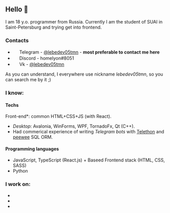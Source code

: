 ## Hello 👋

I am 18 y.o. programmer from Russia. Currently I am the student of SUAI in Saint-Petersburg and trying get into frontend.  

### Contacts

- <img height="16" width="16" src="https://unpkg.com/simple-icons@v8/icons/telegram.svg" /> Telegram - [@lebedev05tmn](https://t.me/lebedev05tmn) - **most preferable to contact me here**
- <img height="16" width="16" src="https://unpkg.com/simple-icons@v8/icons/discord.svg" /> Discord - homelyon#8051
- <img height="16" width="16" src="https://unpkg.com/simple-icons@v8/icons/vk.svg" /> Vk - [@lebedev05tmn](https://vk.com/lebedev05tmn)

As you can understand, I everywhere use nickname _lebedev05tmn_, so you can search me by it ;)

### I know:

#### Techs

Front-end\*: common HTML+CSS+JS (with React).

- _Desktop_: Avalonia, WinForms, WPF, TornadoFx, Qt (C++).
- Had commerical experience of writing _Telegram bots_ with [Telethon](https://github.com/LonamiWebs/Telethon) and [peewee](https://github.com/coleifer/peewee) SQL ORM.

#### Programming languages

- JavaScript, TypeScript (React.js) + Baseed Frontend stack (HTML, CSS, SASS)
- Python

### I work on:

-
-
-
